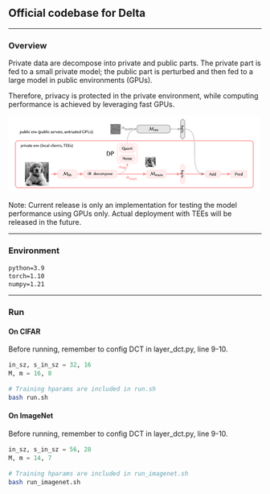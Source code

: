 ## Official codebase for Delta

---

### Overview
Private data are decompose into private and public parts.
The private part is fed to a small private model; 
the public part is perturbed and then fed to a large model in public environments (GPUs).

Therefore, privacy is protected in the private environment, 
while computing performance is achieved by leveraging fast GPUs.

<img src="figure/framework.png" alt="drawing" width="500" class="center" />

Note: Current release is only an implementation for testing the model performance using GPUs only.
Actual deployment with TEEs will be released in the future.

---

### Environment

```
python=3.9  
torch=1.10  
numpy=1.21
```

---

### Run

#### On CIFAR
Before running, remember to config DCT in layer_dct.py, line 9-10.
```python
in_sz, s_in_sz = 32, 16
M, m = 16, 8
```

```bash
# Training hparams are included in run.sh
bash run.sh
```

#### On ImageNet
Before running, remember to config DCT in layer_dct.py, line 9-10.
```python
in_sz, s_in_sz = 56, 28
M, m = 14, 7
```

```bash
# Training hparams are included in run_imagenet.sh
bash run_imagenet.sh
```

